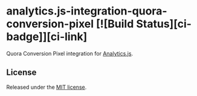 # analytics.js-integration-quora-conversion-pixel [![Build Status][ci-badge]][ci-link]

Quora Conversion Pixel integration for [Analytics.js][].

## License

Released under the [MIT license](LICENSE).


[Analytics.js]: https://segment.com/docs/libraries/analytics.js/
